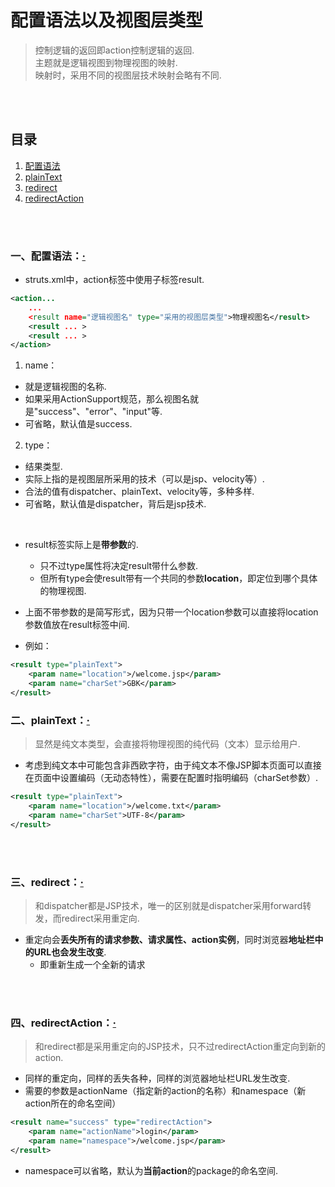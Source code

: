 # 配置语法以及视图层类型
> 控制逻辑的返回即action控制逻辑的返回.<br>
> 主题就是逻辑视图到物理视图的映射.<br>
> 映射时，采用不同的视图层技术映射会略有不同.

<br><br>

## 目录
1. [配置语法](#一配置语法)
2. [plainText](#二plaintext)
3. [redirect](#三redirect)
4. [redirectAction](#四redirectaction)

<br><br>

### 一、配置语法：[·](#目录)
- struts.xml中，action标签中使用子标签result.

```xml
<action...
    ...
    <result name="逻辑视图名" type="采用的视图层类型">物理视图名</result>
    <result ... >
    <result ... >
</action>
```

1. name：
  - 就是逻辑视图的名称.
  - 如果采用ActionSupport规范，那么视图名就是"success"、"error"、"input"等.
  - 可省略，默认值是success.
2. type：
  - 结果类型.
  - 实际上指的是视图层所采用的技术（可以是jsp、velocity等）.
  - 合法的值有dispatcher、plainText、velocity等，多种多样.
  - 可省略，默认值是dispatcher，背后是jsp技术.

<br>

- result标签实际上是**带参数**的.
  - 只不过type属性将决定result带什么参数.
  - 但所有type会使result带有一个共同的参数**location**，即定位到哪个具体的物理视图.
- 上面不带参数的是简写形式，因为只带一个location参数可以直接将location参数值放在result标签中间.


- 例如：

```xml
<result type="plainText">
    <param name="location">/welcome.jsp</param>
    <param name="charSet">GBK</param>
</result>
```

### 二、plainText：[·](#目录)
> 显然是纯文本类型，会直接将物理视图的纯代码（文本）显示给用户.

- 考虑到纯文本中可能包含非西欧字符，由于纯文本不像JSP脚本页面可以直接在页面中设置编码（无动态特性），需要在配置时指明编码（charSet参数）.

```xml
<result type="plainText">
    <param name="location">/welcome.txt</param>
    <param name="charSet">UTF-8</param>
</result>
```

<br><br>

### 三、redirect：[·](#目录)
> 和dispatcher都是JSP技术，唯一的区别就是dispatcher采用forward转发，而redirect采用重定向.

- 重定向会**丢失所有的请求参数、请求属性、action实例**，同时浏览器**地址栏中的URL也会发生改变**.
  - 即重新生成一个全新的请求

<br><br>

### 四、redirectAction：[·](#目录)
> 和redirect都是采用重定向的JSP技术，只不过redirectAction重定向到新的action.

- 同样的重定向，同样的丢失各种，同样的浏览器地址栏URL发生改变.
- 需要的参数是actionName（指定新的action的名称）和namespace（新action所在的命名空间）

```xml
<result name="success" type="redirectAction">
    <param name="actionName">login</param>
    <param name="namespace">/welcome.jsp</param>
</result>
```

- namespace可以省略，默认为**当前action**的package的命名空间.
